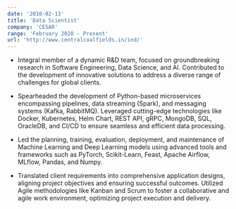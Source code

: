 ```yaml
---
date: '2010-02-13'
title: 'Data Scientist'
company: 'CESAR'
range: 'February 2020 - Present'
url: 'http://www.centralcoalfields.in/ind/'
---
```


- Integral member of a dynamic R&D team, focused on groundbreaking research in Software Engineering, Data Science, and AI. Contributed to the development of innovative solutions to address a diverse range of challenges for global clients.

- Spearheaded the development of Python-based microservices encompassing pipelines, data streaming (Spark), and messaging systems (Kafka, RabbitMQ). Leveraged cutting-edge technologies like Docker, Kubernetes, Helm Chart, REST API, gRPC, MongoDB, SQL, OracleDB, and CI/CD to ensure seamless and efficient data processing.

- Led the planning, training, evaluation, deployment, and maintenance of Machine Learning and Deep Learning models using advanced tools and frameworks such as PyTorch, Scikit-Learn, Feast, Apache Airflow, MLflow, Pandas, and Numpy.

- Translated client requirements into comprehensive application designs, aligning project objectives and ensuring successful outcomes. Utilized Agile methodologies like Kanban and Scrum to foster a collaborative and agile work environment, optimizing project execution and delivery.